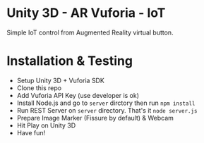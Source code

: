 # Unity 3D - AR Vuforia - IoT

Simple IoT control from Augmented Reality virtual button.

# Installation & Testing

- Setup Unity 3D  + Vuforia SDK
- Clone this repo
- Add Vuforia API Key (use developer is ok)
- Install Node.js and go to `server` dirctory then run `npm install`
- Run REST Server on `server` directory. That's it  `node server.js`
- Prepare Image Marker (Fissure by default) & Webcam
- Hit Play on Unity 3D
- Have fun!
